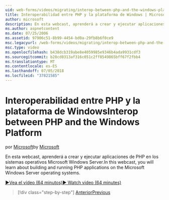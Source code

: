 ```yaml
---
uid: web-forms/videos/migrating/interop-between-php-and-the-windows-platform
title: Interoperabilidad entre PHP y la plataforma de Windows | Microsoft Docs
author: microsoft
description: En esta webcast, aprenderá a crear y ejecutar aplicaciones de PHP en los sistemas operativos Microsoft Windows Server.
ms.author: aspnetcontent
ms.date: 07/25/2006
ms.assetid: 97906c51-8b99-4454-bd0a-29fb8b6f0ce9
msc.legacyurl: /web-forms/videos/migrating/interop-between-php-and-the-windows-platform
msc.type: video
ms.openlocfilehash: b438dcb319abe8e4059985e9346b4ada9931cdf3
ms.sourcegitcommit: b28cd0313af316c051c2ff8549865bff67f2fbb4
ms.translationtype: MT
ms.contentlocale: es-ES
ms.lasthandoff: 07/05/2018
ms.locfileid: "37821585"
---
```

<a name="interop-between-php-and-the-windows-platform"></a><span data-ttu-id="6caaf-103">Interoperabilidad entre PHP y la plataforma de Windows</span><span class="sxs-lookup"><span data-stu-id="6caaf-103">Interop between PHP and the Windows Platform</span></span>
====================
<span data-ttu-id="6caaf-104">por [Microsoft](https://github.com/microsoft)</span><span class="sxs-lookup"><span data-stu-id="6caaf-104">by [Microsoft](https://github.com/microsoft)</span></span>

<span data-ttu-id="6caaf-105">En esta webcast, aprenderá a crear y ejecutar aplicaciones de PHP en los sistemas operativos Microsoft Windows Server.</span><span class="sxs-lookup"><span data-stu-id="6caaf-105">In this webcast, you will learn about building and running PHP applications on the Microsoft Windows Server operating systems.</span></span>

[<span data-ttu-id="6caaf-106">&#9654;Vea el vídeo (64 minutos)</span><span class="sxs-lookup"><span data-stu-id="6caaf-106">&#9654; Watch video (64 minutes)</span></span>](https://channel9.msdn.com/Blogs/ASP-NET-Site-Videos/interop-between-php-and-the-windows-platform)

> [!div class="step-by-step"]
> [<span data-ttu-id="6caaf-107">Anterior</span><span class="sxs-lookup"><span data-stu-id="6caaf-107">Previous</span></span>](introduction-to-aspnet-for-coldfusion-developers-building-an-aspnet-application.md)
